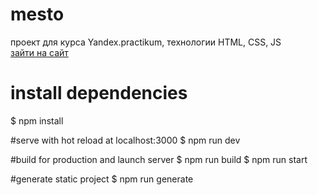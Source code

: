 # mesto
проект для курса Yandex.practikum, технологии HTML, CSS, JS<br>
<a href="https://roschek.github.io/mesto/">зайти на сайт</a>

# install dependencies
$ npm install

#serve with hot reload at localhost:3000
$ npm run dev

#build for production and launch server
$ npm run build $ npm run start

#generate static project
$ npm run generate
